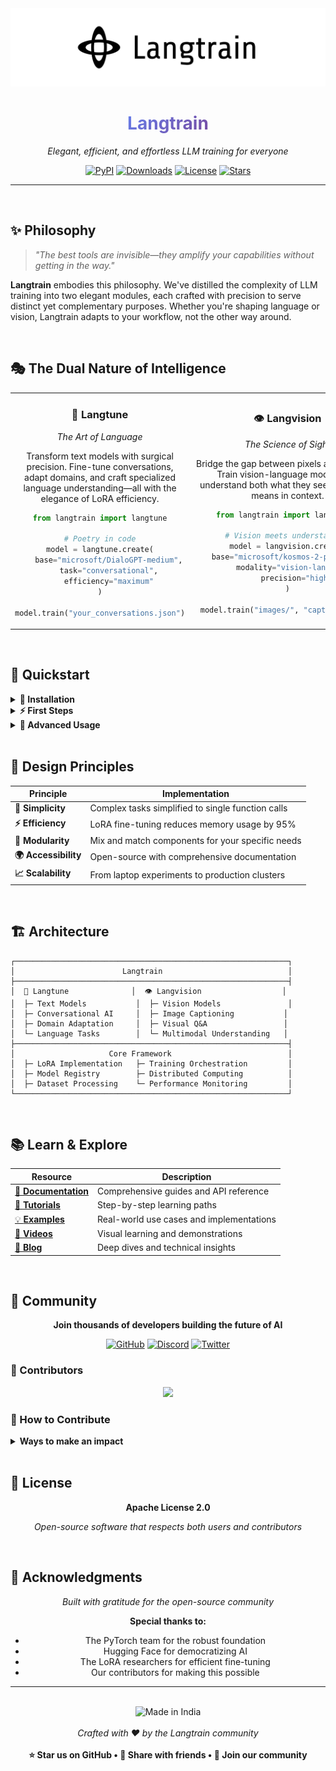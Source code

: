 <div align="center">
  <picture>
    <source media="(prefers-color-scheme: dark)" srcset="https://raw.githubusercontent.com/langtrain-ai/langtrain/main/static/langtrain-use-dark.png">
    <img alt="Langtrain" src="https://raw.githubusercontent.com/langtrain-ai/langtrain/main/static/langtrain-white.png" width="600" />
  </picture>
</div>

<h1 align="center">
  <span style="background: linear-gradient(135deg, #667eea 0%, #764ba2 100%); -webkit-background-clip: text; -webkit-text-fill-color: transparent;">
    Langtrain
  </span>
</h1>

<p align="center">
  <em>Elegant, efficient, and effortless LLM training for everyone</em>
</p>

<div align="center">
  
[![PyPI](https://img.shields.io/pypi/v/langtrain-ai?style=for-the-badge&logo=pypi&logoColor=white&color=4c72b0)](https://pypi.org/project/langtrain-ai/)
[![Downloads](https://img.shields.io/pypi/dm/langtrain-ai?style=for-the-badge&logo=python&logoColor=white&color=55acee)](https://pypi.org/project/langtrain-ai/)
[![License](https://img.shields.io/github/license/langtrain-ai/langtrain?style=for-the-badge&color=green)](https://github.com/langtrain-ai/langtrain/blob/main/LICENSE)
[![Stars](https://img.shields.io/github/stars/langtrain-ai/langtrain?style=for-the-badge&logo=github&color=yellow)](https://github.com/langtrain-ai/langtrain)

</div>

---

<br>

## ✨ Philosophy

> *"The best tools are invisible—they amplify your capabilities without getting in the way."*

**Langtrain** embodies this philosophy. We've distilled the complexity of LLM training into two elegant modules, each crafted with precision to serve distinct yet complementary purposes. Whether you're shaping language or vision, Langtrain adapts to your workflow, not the other way around.

<br>

## 🎭 The Dual Nature of Intelligence

<table>
<tr>
<td width="50%" align="center">

### 📝 **Langtune**
*The Art of Language*

Transform text models with surgical precision. Fine-tune conversations, adapt domains, and craft specialized language understanding—all with the elegance of LoRA efficiency.

```python
from langtrain import langtune

# Poetry in code
model = langtune.create(
    base="microsoft/DialoGPT-medium",
    task="conversational",
    efficiency="maximum"
)

model.train("your_conversations.json")
```

</td>
<td width="50%" align="center">

### 👁️ **Langvision**
*The Science of Sight*

Bridge the gap between pixels and meaning. Train vision-language models that understand both what they see and what it means in context.

```python
from langtrain import langvision

# Vision meets understanding
model = langvision.create(
    base="microsoft/kosmos-2-patch14-224",
    modality="vision-language",
    precision="high"
)

model.train("images/", "captions.json")
```

</td>
</tr>
</table>

<br>

## 🚀 Quickstart

<details>
<summary><strong>🔧 Installation</strong></summary>

```bash
# The complete experience
pip install langtrain-ai

# Focused installations
pip install langtrain-ai[text]     # Pure language
pip install langtrain-ai[vision]   # Pure vision
```

</details>

<details>
<summary><strong>⚡ First Steps</strong></summary>

```python
# Your first model in three lines
import langtrain as lt

trainer = lt.create_trainer("gpt2", "your_data.json")
trainer.train()
```

</details>

<details>
<summary><strong>🎯 Advanced Usage</strong></summary>

```python
# Fine-grained control
trainer = lt.LoRATrainer(
    model="llama-7b",
    dataset="domain_specific.json",
    config=lt.LoRAConfig(
        rank=16,
        alpha=32,
        dropout=0.1
    ),
    optimization=lt.OptimizationConfig(
        learning_rate=2e-4,
        warmup_steps=100,
        scheduler="cosine"
    )
)

# Train with monitoring
trainer.train(
    epochs=3,
    callbacks=[
        lt.callbacks.EarlyStoppingCallback(),
        lt.callbacks.ModelCheckpointCallback(),
        lt.callbacks.TensorBoardCallback()
    ]
)
```

</details>

<br>

## 🎨 Design Principles

<div align="center">

| Principle | Implementation |
|-----------|----------------|
| **🎯 Simplicity** | Complex tasks simplified to single function calls |
| **⚡ Efficiency** | LoRA fine-tuning reduces memory usage by 95% |
| **🔧 Modularity** | Mix and match components for your specific needs |
| **🌍 Accessibility** | Open-source with comprehensive documentation |
| **📈 Scalability** | From laptop experiments to production clusters |

</div>

<br>

## 🏗️ Architecture

```
┌─────────────────────────────────────────────────────────────┐
│                        Langtrain                            │
├─────────────────────────────────────────────────────────────┤
│  📝 Langtune              │  👁️ Langvision                  │
│  ├─ Text Models           │  ├─ Vision Models               │
│  ├─ Conversational AI     │  ├─ Image Captioning           │
│  ├─ Domain Adaptation     │  ├─ Visual Q&A                 │
│  └─ Language Tasks        │  └─ Multimodal Understanding   │
├─────────────────────────────────────────────────────────────┤
│                     Core Framework                          │
│  ├─ LoRA Implementation   ├─ Training Orchestration         │
│  ├─ Model Registry        ├─ Distributed Computing          │
│  ├─ Dataset Processing    └─ Performance Monitoring         │
└─────────────────────────────────────────────────────────────┘
```

<br>

## 📚 Learn & Explore

<div align="center">

| Resource | Description |
|----------|-------------|
| [📖 **Documentation**](https://langtrain.ai/docs) | Comprehensive guides and API reference |
| [🎯 **Tutorials**](https://github.com/langtrain-ai/langtrain/tree/main/tutorials) | Step-by-step learning paths |
| [💡 **Examples**](https://github.com/langtrain-ai/langtrain/tree/main/examples) | Real-world use cases and implementations |
| [🎥 **Videos**](https://youtube.com/@langtrain) | Visual learning and demonstrations |
| [📝 **Blog**](https://blog.langtrain.ai) | Deep dives and technical insights |

</div>

<br>

## 🤝 Community

<div align="center">

**Join thousands of developers building the future of AI**

[![GitHub](https://img.shields.io/badge/GitHub-langtrain--ai-black?style=for-the-badge&logo=github)](https://github.com/langtrain-ai/langtrain)
[![Discord](https://img.shields.io/badge/Discord-Join%20Community-7289DA?style=for-the-badge&logo=discord)](https://discord.gg/langtrain)
[![Twitter](https://img.shields.io/badge/Twitter-@10Priteshraj-1DA1F2?style=for-the-badge&logo=twitter)](https://twitter.com/10Priteshraj)

</div>

### 🌟 Contributors

<div align="center">
<a href="https://github.com/langtrain-ai/langtrain/graphs/contributors">
  <img src="https://contrib.rocks/image?repo=langtrain-ai/langtrain" />
</a>
</div>

### 🎯 How to Contribute

<details>
<summary><strong>Ways to make an impact</strong></summary>

- **🐛 Bug Reports**: Help us identify and fix issues
- **💡 Feature Requests**: Share your ideas for improvements
- **📖 Documentation**: Improve guides and examples
- **🔧 Code Contributions**: Implement new features or optimizations
- **🎨 Design**: Enhance user experience and visual elements
- **🌍 Community**: Help others in discussions and forums

</details>

<br>

## 📄 License

<div align="center">

**Apache License 2.0**

*Open-source software that respects both users and contributors*

</div>

<br>

## 🙏 Acknowledgments

<div align="center">

*Built with gratitude for the open-source community*

**Special thanks to:**
- The PyTorch team for the robust foundation
- Hugging Face for democratizing AI
- The LoRA researchers for efficient fine-tuning
- Our contributors for making this possible

</div>

---

<br>

<div align="center">
  <img src="https://img.shields.io/badge/Made%20in-India%20🇮🇳-orange?style=for-the-badge" alt="Made in India">
  <br><br>
  <em>Crafted with ❤️ by the Langtrain community</em>
  <br><br>
  <strong>⭐ Star us on GitHub • 🔄 Share with friends • 💬 Join our community</strong>
</div>
